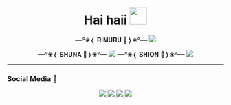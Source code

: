<h1 align="center">Hai haii <img src="https://user-images.githubusercontent.com/1303154/88677602-1635ba80-d120-11ea-84d8-d263ba5fc3c0.gif" width="40px" alt=""><br></h1>
<p align="center">
━━°❀❬ 𝐑𝐈𝐌𝐔𝐑𝐔 🧿❭❀°━━
  <img src="https://i.ibb.co/xh2FvH1/919.gif" />
</p>

<p align="center">
━━°❀❬ 𝐒𝐇𝐔𝐍𝐀 🌸❭❀°━━
<img src="https://i.ibb.co/sjbZd4y/download.gif" />
━━°❀❬ 𝐒𝐇𝐈𝐎𝐍 🍇❭❀°━━
<img src="https://i.ibb.co/5jSqT5s/shion-wink-wink.gif" />
</p>

------
### Social Media 🎩
<p align="center">
  <a href="https://instagram.com/ervan2525"><img src="https://img.shields.io/badge/Instagram-E4405F?style=for-the-badge&logo=instagram&logoColor=white"/> 
  <a href="https://www.facebook.com/kontol.kontolmu.1447"><img src="https://img.shields.io/badge/Facebook-%234267B2.svg?&style=for-the-badge&logo=facebook&logoColor=white" />
  <a href="https://wa.me/61426656718"><img src="https://img.shields.io/badge/WhatsApp-25D366?style=for-the-badge&logo=whatsapp&logoColor=white" />
  <a href="https://youtu.be/ZjVRYfi7dhs"><img src="https://img.shields.io/badge/YouTube-Ervan-ff0000?style=for-the-badge&logo=youtube&logoColor=ff0000&link=https://youtube.com/channel/UCQV7cLK7IY_MRMHH4phQORQ" /><br>
</p>
